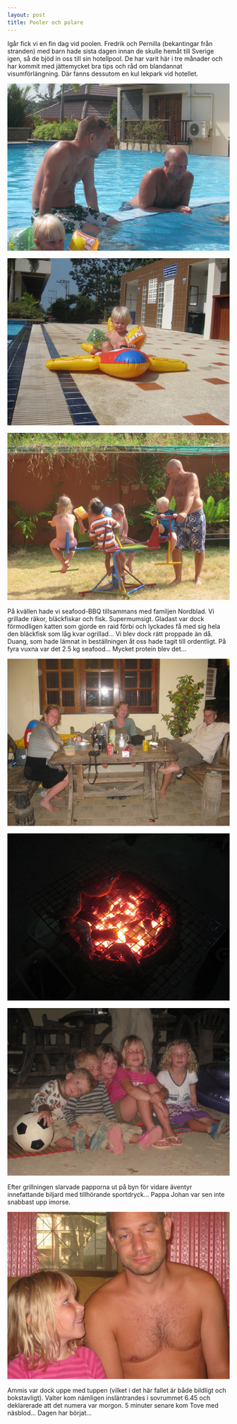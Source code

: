 ```yaml
---
layout: post
title: Pooler och polare
---
```


Igår fick vi en fin dag vid poolen. Fredrik och Pernilla (bekantingar
från stranden) med barn hade sista dagen innan de skulle hemåt till
Sverige igen, så de bjöd in oss till sin hotellpool. De har varit här
i tre månader och har kommit med jättemycket bra tips och råd om
blandannat visumförlängning. Där fanns dessutom en kul lekpark vid
hotellet.

<a href="/images/drupal/IMG_1845.JPG"><img src="/images/drupal/thumbnails/IMG_1845.jpg" /></a>

<a href="/images/drupal/IMG_1842.JPG"><img src="/images/drupal/thumbnails/IMG_1842.jpg" /></a>

<a href="/images/drupal/IMG_1838.JPG"><img src="/images/drupal/thumbnails/IMG_1838.jpg" /></a>

På kvällen hade vi seafood-BBQ tillsammans med familjen Nordblad. Vi
grillade räkor, bläckfiskar och fisk. Supermumsigt. Gladast var dock
förmodligen katten som gjorde en raid förbi och lyckades få med sig
hela den bläckfisk som låg kvar ogrillad... Vi blev dock rätt proppade
än då. Duang, som hade lämnat in beställningen åt oss hade tagit till
ordentligt. På fyra vuxna var det 2.5 kg seafood... Mycket protein
blev det...

<a href="/images/drupal/IMG_1908.JPG"><img src="/images/drupal/thumbnails/IMG_1908.jpg" /></a>

<a href="/images/drupal/IMG_1904.JPG"><img src="/images/drupal/thumbnails/IMG_1904.jpg" /></a>

<a href="/images/drupal/IMG_1896.JPG"><img src="/images/drupal/thumbnails/IMG_1896.jpg" /></a>

Efter grillningen slarvade papporna ut på byn för vidare äventyr
innefattande biljard med tillhörande sportdryck... Pappa Johan var sen
inte snabbast upp imorse.

<a href="/images/drupal/IMG_1916.JPG"><img src="/images/drupal/thumbnails/IMG_1916.jpg" /></a>

Ammis var dock uppe med tuppen (vilket i det här fallet är både
bildligt och bokstavligt). Valter kom nämligen insläntrandes i
sovrummet 6.45 och deklarerade att det numera var morgon. 5 minuter
senare kom Tove med näsblod... Dagen har börjat...


